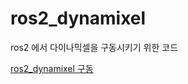 # ros2_dynamixel

ros2 에서 다이나믹셀을 구동시키기 위한 코드

[ros2_dynamixel 구동](https://thithin-ent.github.io/kobuki/dynamixel.html)
